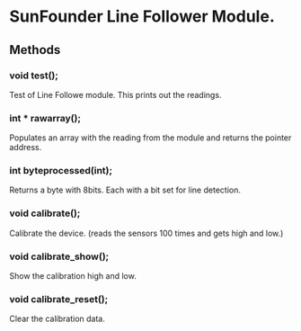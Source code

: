 # SunFounder Line Follower Module.

## Methods
### void test();
Test of Line Followe module. This prints out the readings.

### int * rawarray();
Populates an array with the reading from the module and returns the pointer address.

### int byteprocessed(int);
Returns a byte with 8bits. Each with a bit set for line detection.
    
### void calibrate();
Calibrate the device. (reads the sensors 100 times and gets high and low.)

### void calibrate_show();
Show the calibration high and low.

### void calibrate_reset();
Clear the calibration data.
